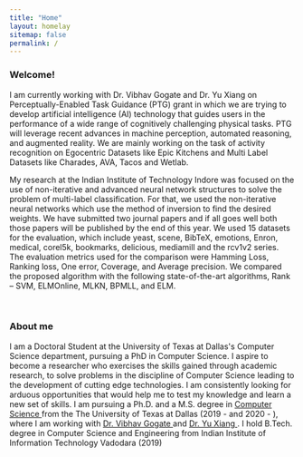```yaml
---
title: "Home"
layout: homelay
sitemap: false
permalink: /
---
```


### Welcome!

I am currently working with Dr. Vibhav Gogate and Dr. Yu Xiang on Perceptually-Enabled Task Guidance (PTG) grant in which we are trying to develop artificial intelligence (AI) technology that guides users in the
performance of a wide range of cognitively challenging physical tasks. PTG will leverage recent advances in machine perception,
automated reasoning, and augmented reality. We are mainly working on the task of activity recognition on Egocentric Datasets like Epic Kitchens and Multi Label Datasets like Charades, AVA, Tacos and Wetlab.  

My research at the Indian Institute of Technology Indore was focused on the use of non-iterative and advanced neural network structures to solve the problem of multi-label classification. For that, we used the non-iterative neural networks which use the method of inversion to find the desired weights. We have submitted two journal papers and if all goes well both those papers will be published by the end of this year. We used 15 datasets for the evaluation, which include yeast, scene, BibTeX, emotions, Enron, medical, corel5k, bookmarks, delicious, mediamill and the rcv1v2 series. The evaluation metrics used for the comparison were Hamming Loss, Ranking loss, One error, Coverage, and Average precision. We compared the proposed algorithm with the following state-of-the-art algorithms, Rank – SVM, ELMOnline, MLKN, BPMLL, and ELM.


[//]: # (<div class="container">)

[//]: # (<div class="row">)

[//]: # (<center>)

[//]: # (<iframe src="https://player.vimeo.com/video/455688517?autoplay=1&loop=1&autopause=0&muted=1&quality=360p&background=1" width="100%" style="border-style:solid;border-radius:5px;" frameborder="0" allow="autoplay"></iframe>)

[//]: # (Transition to chaos of flowing red blood cells. <br/>)

[//]: # (Bryngelson & Freund, <i>Phys. Rev. Fluids</i> &#40;2018&#41;)

[//]: # (</center>)

[//]: # (</div>)

[//]: # (</div>)
<br/>

### About me

I am a Doctoral Student at the University of Texas at Dallas's Computer Science department, pursuing a PhD in Computer Science. I aspire to become a researcher who exercises the skills gained through academic research, to solve problems in the discipline of Computer Science leading to the development of cutting edge technologies. I am consistently looking for arduous opportunities that would help me to test my knowledge and learn a new set of skills.
I am pursuing a Ph.D. and a M.S. degree in <a href="https://cs.utdallas.edu/education/graduate/" target="_blank">Computer Science </a> from the The University of Texas at Dallas (2019 -  and 2020 - ), where I am working with <a href="https://personal.utdallas.edu/~vibhav.gogate/" target="_blank">Dr. Vibhav Gogate </a> and  <a href="https://yuxng.github.io/" target="_blank">Dr. Yu Xiang </a>.
I hold B.Tech. degree in Computer Science and Engineering from Indian Institute of Information Technology Vadodara (2019)
